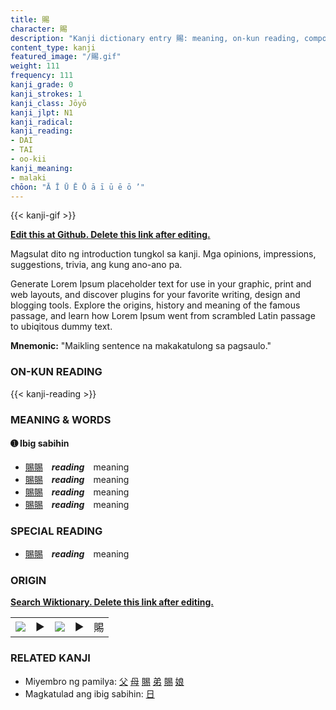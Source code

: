 ```yaml
---
title: 賜
character: 賜
description: "Kanji dictionary entry 賜: meaning, on-kun reading, compounds, origin, related kanji"
content_type: kanji
featured_image: "/賜.gif"
weight: 111
frequency: 111
kanji_grade: 0
kanji_strokes: 1
kanji_class: Jōyō
kanji_jlpt: N1
kanji_radical: 
kanji_reading: 
- DAI
- TAI
- oo-kii
kanji_meaning:
- malaki
chōon: "Ā Ī Ū Ē Ō ā ī ū ē ō ’"
---
```

[//]: # (Don't edit the line below. Kanji animated GIF code is automatically generated.)
{{< kanji-gif >}}

[//]: # (Edit below this line.)

**[Edit this at Github. Delete this link after editing.](https://github.com/tim0g/tim/tree/main/content/kanji/賜/index.md)**

Magsulat dito ng introduction tungkol sa kanji. Mga opinions, impressions, suggestions, trivia, ang kung ano-ano pa.

Generate Lorem Ipsum placeholder text for use in your graphic, print and web layouts, and discover plugins for your favorite writing, design and blogging tools. Explore the origins, history and meaning of the famous passage, and learn how Lorem Ipsum went from scrambled Latin passage to ubiqitous dummy text.
 
**Mnemonic:** "Maikling sentence na makakatulong sa pagsaulo."

### ON-KUN READING

[//]: # (Don't edit the line below. ON-KUN READING code is automatically generated.)
{{< kanji-reading >}}

### MEANING & WORDS

#### ➊ **Ibig sabihin**
  - [賜](../賜)[賜](../賜)　***reading***　meaning
  - [賜](../賜)[賜](../賜)　***reading***　meaning
  - [賜](../賜)[賜](../賜)　***reading***　meaning
  - [賜](../賜)[賜](../賜)　***reading***　meaning

### SPECIAL READING
  - [賜](../賜)[賜](../賜)　***reading***　meaning

### ORIGIN

**[Search Wiktionary. Delete this link after editing.](https://wiktionary.org/wiki/賜)**
<table class="kanji-table"><tr><td>
<img src="60px-賜-bronze.svg.png">
</td><td>▶</td><td>
<img src="60px-賜-oracle.svg.png">
</td><td>▶</td>
<td class="kanji-origin">賜</td>
</tr></table>

### RELATED KANJI
- Miyembro ng pamilya: [父](../父) [母](../母) [賜](../賜) [弟](../弟) [賜](../賜) [娘](../娘)
- Magkatulad ang ibig sabihin: [日](../日)
